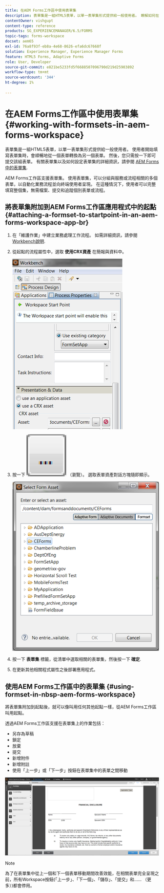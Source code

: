 ```yaml
---
title: 在AEM Forms工作區中使用表單集
description: 表單集是一組HTML5表單，以單一表單集形式提供給一般使用者。 瞭解如何在AEM Forms工作區中使用表單集。
contentOwner: vishgupt
content-type: reference
products: SG_EXPERIENCEMANAGER/6.5/FORMS
topic-tags: forms-workspace
docset: aem65
exl-id: 76a8f93f-eb8a-4e68-8626-efa6dc67668f
solution: Experience Manager, Experience Manager Forms
feature: HTML5 Forms, Adaptive Forms
role: User, Developer
source-git-commit: e821be5233fd5f6688507096790d219d25903892
workflow-type: tm+mt
source-wordcount: '344'
ht-degree: 1%

---
```


# 在AEM Forms工作區中使用表單集{#working-with-formsets-in-aem-forms-workspace}

表單集是一組HTML5表單，以單一表單集形式提供給一般使用者。 使用者開始填寫表單集時，會順暢地從一個表單轉換為另一個表單。 然後，您只需按一下即可提交該組表單。 有關表單集以及如何設定表單集的詳細資訊，請參閱 [AEM Forms中的表單集](../../forms/using/formset-in-aem-forms.md).

AEM Forms工作區支援表單集。 使用表單集，可以分組與服務或流程相關的多個表單，以自動化業務流程並向終端使用者呈現。 在這種情況下，使用者可以完整填寫整個集，無需檔案、提交和追蹤個別表單或流程。

## 將表單集附加到AEM Forms工作區應用程式中的起點 {#attaching-a-formset-to-startpoint-in-an-aem-forms-workspace-app-br}

1. 在「維護作業」中建立業務處理工作流程。 如需詳細資訊，請參閱 [Workbench說明](https://www.adobe.com/go/learn_aemforms_workbench_63).
1. 從起點的流程屬性中，選取 **使用CRX資產** 在簡報與資料中。

   ![1-3](assets/1-3.png)

1. 按一下 ![瀏覽](assets/browse.png) （瀏覽）。 選取表單資產對話方塊隨即顯示。

   ![2-1](assets/2-1.png)

1. 按一下 **表單集** 標籤，從清單中選取相關的表單集，然後按一下 **確定**.

1. 在更新其他相關程式屬性之後部署應用程式。

## 使用AEM Forms工作區中的表單集 {#using-formset-in-nbsp-aem-forms-workspace}

將表單集附加到起點後，就可以像叫用任何其他起點一樣，從AEM Forms工作區叫用起點。

透過AEM Forms工作區支援在表單集上的作業包括：

* 另存為草稿
* 鎖定
* 放棄
* 提交
* 新增附件
* 新增附註
* 使用「上一步」或「下一步」按鈕在表單集中的表單之間移動

![3-1](assets/3-1.png)

>[!NOTE]
>
>為了在表單集中從上一個和下一個表單移動期間改善效能，在相關表單完全呈現之前，所有Workspace按鈕(「上一步」、「下一個」、「儲存」、「提交」和…… （更多）)都會停用。
